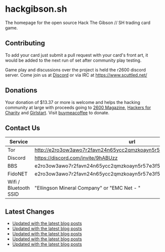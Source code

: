 # hackgibson.sh
The homepage for the open source Hack The Gibson // SH trading card game.


## Contributing

To add your card just submit a pull request with your card's front art, it would be added to the next run of set after community play testing.

Game play and discussions over the project is held the r2600 discord server. Come join us at [Discord](https://discord.com/invite/9hABUzz) or via IRC at https://www.scuttled.net/


## Donations

Your donation of $13.37 or more is welcome and helps the hacking community at large with proceeds going to [2600 Magazine](https://2600.com/), [Hackers for Charity](https://hackersforcharity.org) and [Girlstart](https://girlstart.org).  Visit [buymeacoffee](https://www.buymeacoffee.com/hackgibson.sh) to donate.


## Contact Us

Service | url
-|-
Tor | http://e2ro3ow3awo7r2favn24n65ycc2qmzkoayn5r57e3f56nvjwdcgg32ad.onion
Discord | https://discord.com/invite/9hABUzz
BBS | e2ro3ow3awo7r2favn24n65ycc2qmzkoayn5r57e3f56nvjwdcgg32ad.onion:23
FidoNET | e2ro3ow3awo7r2favn24n65ycc2qmzkoayn5r57e3f56nvjwdcgg32ad.onion:24554
Wifi / Bluetooth SSID | "Ellingson Mineral Company" or "EMC Net - <fidonet address>"

## Latest Changes
<!-- BLOG-POST-LIST:START -->
- [Updated with the latest blog posts](https://github.com/DFW2600/hackgibson.sh/commit/c7bcd539d4697f6b481bfc7b81ae966ba69ebf8d)
- [Updated with the latest blog posts](https://github.com/DFW2600/hackgibson.sh/commit/0b13e40b35909a32e0df7adb31f3c070c7618ba3)
- [Updated with the latest blog posts](https://github.com/DFW2600/hackgibson.sh/commit/f2c54384ff949c74ec107aedf79c3f5ee1521765)
- [Updated with the latest blog posts](https://github.com/DFW2600/hackgibson.sh/commit/50a01d4e60d81324fbacc5f3211e39b4379dc6ae)
- [Updated with the latest blog posts](https://github.com/DFW2600/hackgibson.sh/commit/24492abaf5286a519e182223a305bb3762bca446)
<!-- BLOG-POST-LIST:END -->
